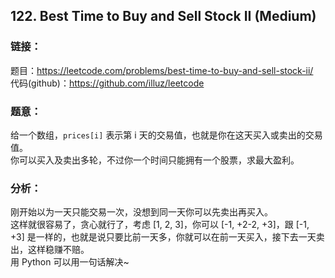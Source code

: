 ## 122. Best Time to Buy and Sell Stock II (Medium)

### **链接**：
题目：https://leetcode.com/problems/best-time-to-buy-and-sell-stock-ii/  
代码(github)：https://github.com/illuz/leetcode

### **题意**：
给一个数组，`prices[i]` 表示第 i 天的交易值，也就是你在这天买入或卖出的交易值。  
你可以买入及卖出多轮，不过你一个时间只能拥有一个股票，求最大盈利。

### **分析**：
刚开始以为一天只能交易一次，没想到同一天你可以先卖出再买入。  
这样就很容易了，贪心就行了，考虑 [1, 2, 3]，你可以 [-1, +2-2, +3]，跟 [-1, +3] 是一样的，也就是说只要比前一天多，你就可以在前一天买入，接下去一天卖出，这样稳赚不赔。  
用 Python 可以用一句话解决~

